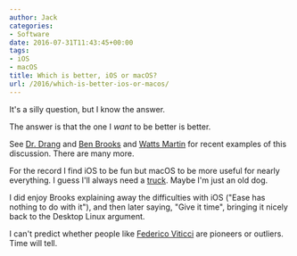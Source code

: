 ```yaml
---
author: Jack
categories:
- Software
date: 2016-07-31T11:43:45+00:00
tags:
- iOS
- macOS
title: Which is better, iOS or macOS?
url: /2016/which-is-better-ios-or-macos/
---
```


It's a silly question, but I know the answer.

The answer is that the one I _want_ to be better is better.

See [Dr. Drang][1] and [Ben Brooks][2] and [Watts Martin][3] for recent examples of this discussion. There are many more.

For the record I find iOS to be fun but macOS to be more useful for nearly everything. I guess I'll always need a [truck][4]. Maybe I'm just an old dog.

I did enjoy Brooks explaining away the difficulties with iOS ("Ease has nothing to do with it"), and then later saying, "Give it time", bringing it nicely back to the Desktop Linux argument.

I can't predict whether people like [Federico Viticci][5] are pioneers or outliers. Time will tell.

 [1]: http://leancrew.com/all-this/2016/07/intuitive-by-proxy/
 [2]: https://brooksreview.net/2016/07/the-new-desktop-linux
 [3]: https://medium.com/@chipotlecoyote/ipad-only-is-the-new-desktop-linux-de88b61b6d99
 [4]: http://www.huffingtonpost.com/larry-magid/steve-jobs-says-ipad-to-r_b_598539.html
 [5]: https://twitter.com/viticci